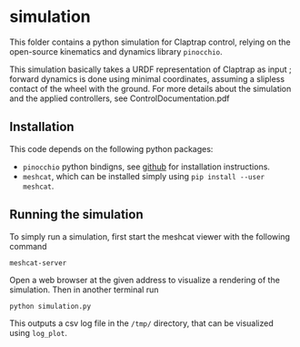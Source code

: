 # simulation

This folder contains a python simulation for Claptrap control, relying on the open-source
kinematics and dynamics library ```pinocchio```.

This simulation basically takes a URDF representation of Claptrap as input ; forward dynamics is done
using minimal coordinates, assuming a slipless contact of the wheel with the ground.
For more details about the simulation and the applied controllers, see ControlDocumentation.pdf

## Installation

This code depends on the following python packages:

 - ```pinocchio``` python bindigns, see [github](https://github.com/stack-of-tasks/pinocchio) for installation instructions.
 - ```meshcat```, which can be installed simply using ```pip install --user meshcat```.

## Running the simulation

To simply run a simulation, first start the meshcat viewer with the following command
```
meshcat-server
```

Open a web browser at the given address to visualize a rendering of the simulation. Then in another terminal run

```
python simulation.py
```

This outputs a csv log file in the ```/tmp/``` directory, that can be visualized using ```log_plot```.
